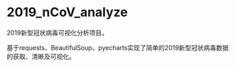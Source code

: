 # 2019_nCoV_analyze

2019新型冠状病毒可视化分析项目。

基于requests、BeautifulSoup、pyecharts实现了简单的2019新型冠状病毒数据的获取、清晰及可视化。
